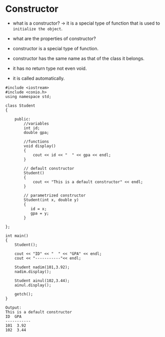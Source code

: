 # Constructor

- what is a constructor?
-> it is a special type of function that is used to `initialize the object`.

- what are the properties of constructor?
- constructor is a special type of function.
- constructor has the same name as that of the class it belongs.
- it has no return type not even void.
- it is called automatically.

```
#include <iostream>
#include <conio.h>
using namespace std;

class Student
{

    public:
        //variables
        int id;
        double gpa;

        //functions
        void display()
        {
            cout << id << "  " << gpa << endl;
        }

        // default constructor
        Student()
        {
            cout << "This is a default constructor" << endl;
        }

        // parametrized constructor
        Student(int x, double y)
        {
           id = x;
           gpa = y;
        }

};

int main()
{
    Student();

    cout << "ID" << "  " << "GPA" << endl;
    cout << "-----------"<< endl;

    Student nadim(101,3.92);
    nadim.display();

    Student ainul(102,3.44);
    ainul.display();

    getch();
}

Output:
This is a default constructor
ID  GPA
-----------
101  3.92
102  3.44
```